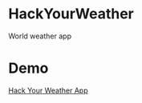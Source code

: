 # HackYourWeather
World weather app

# Demo
<a href="https://hackyourweather-app.netlify.app/"> Hack Your Weather App </a>